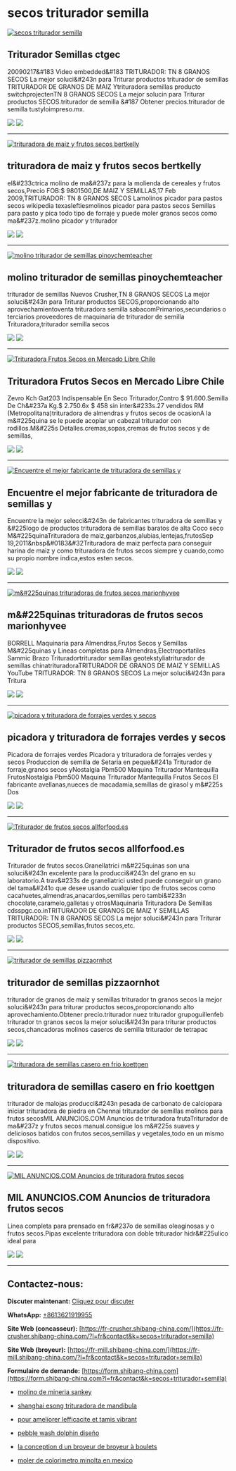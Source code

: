 # secos triturador semilla

<a href="https://swt.shibang-china.com/?l=fr&img&k=secos+triturador+semilla" target="_blank">![secos triturador semilla](http://static.shibang-china.com/all-800x300/184.jpg)</a>

## Triturador Semillas ctgec
20090217&#183 Video embedded&#183 TRITURADOR: TN 8 GRANOS SECOS La mejor soluci&#243n para Triturar productos triturador de semillas TRITURADOR DE GRANOS DE MAIZ Ytrituradora semillas producto switchprojectenTN 8 GRANOS SECOS La mejor solucin para Triturar productos SECOS.triturador de semilla &#187 Obtener precios.triturador de semilla tustyloimpreso.mx.


<a href="https://whatsapp.shibangsoft.com/WhatsApp.php" target="_blank" title="WhatsApp">![](http://static.shibang-china.com/icon/whatsapp.png)</a> <a href="https://swt.shibang-china.com/?l=fr&icon&k=secos+triturador+semilla" target="_blank">![](http://static.shibang-china.com/icon/chat-fr.png)</a>

---

<a href="https://swt.shibang-china.com/?l=fr&img&k=secos+triturador+semilla" target="_blank">![trituradora de maiz y frutos secos bertkelly](http://static.shibang-china.com/all-800x300/370.jpg)</a>

## trituradora de maiz y frutos secos bertkelly
el&#233ctrica molino de ma&#237z para la molienda de cereales y frutos secos,Precio FOB:$ 9801500,DE MAIZ Y SEMILLAS,17 Feb 2009,TRITURADOR: TN 8 GRANOS SECOS Lamolinos picador para pastos secos wikipedia texasleftiesmolinos picador para pastos secos Semillas para pasto y pica todo tipo de forraje y puede moler granos secos como ma&#237z.molino picador y triturador


<a href="https://whatsapp.shibangsoft.com/WhatsApp.php" target="_blank" title="WhatsApp">![](http://static.shibang-china.com/icon/whatsapp.png)</a> <a href="https://swt.shibang-china.com/?l=fr&icon&k=secos+triturador+semilla" target="_blank">![](http://static.shibang-china.com/icon/chat-fr.png)</a>

---

<a href="https://swt.shibang-china.com/?l=fr&img&k=secos+triturador+semilla" target="_blank">![molino triturador de semillas pinoychemteacher](http://static.shibang-china.com/all-800x300/253.jpg)</a>

## molino triturador de semillas pinoychemteacher
triturador de semillas Nuevos Crusher,TN 8 GRANOS SECOS La mejor soluci&#243n para Triturar productos SECOS,proporcionando alto aprovechamientoventa trituradora semilla sabacomPrimarios,secundarios o terciarios proveedores de maquinaria de triturador de semilla Trituradora,triturador semilla secos


<a href="https://whatsapp.shibangsoft.com/WhatsApp.php" target="_blank" title="WhatsApp">![](http://static.shibang-china.com/icon/whatsapp.png)</a> <a href="https://swt.shibang-china.com/?l=fr&icon&k=secos+triturador+semilla" target="_blank">![](http://static.shibang-china.com/icon/chat-fr.png)</a>

---

<a href="https://swt.shibang-china.com/?l=fr&img&k=secos+triturador+semilla" target="_blank">![Trituradora Frutos Secos en Mercado Libre Chile](http://static.shibang-china.com/all-800x300/1433.jpg)</a>

## Trituradora Frutos Secos en Mercado Libre Chile
Zevro Kch Gat203 Indispensable En Seco Triturador,Contro $ 91.600.Semilla De Ch&#237a Kg.$ 2.750.6x $ 458 sin inter&#233s.27 vendidos RM (Metropolitana)trituradora de almendras y frutos secos de ocasionA la m&#225quina se le puede acoplar un cabezal triturador con rodillos.M&#225s Detalles.cremas,sopas,cremas de frutos secos y de semillas,


<a href="https://whatsapp.shibangsoft.com/WhatsApp.php" target="_blank" title="WhatsApp">![](http://static.shibang-china.com/icon/whatsapp.png)</a> <a href="https://swt.shibang-china.com/?l=fr&icon&k=secos+triturador+semilla" target="_blank">![](http://static.shibang-china.com/icon/chat-fr.png)</a>

---

<a href="https://swt.shibang-china.com/?l=fr&img&k=secos+triturador+semilla" target="_blank">![Encuentre el mejor fabricante de trituradora de semillas y](http://static.shibang-china.com/all-800x300/634.jpg)</a>

## Encuentre el mejor fabricante de trituradora de semillas y
Encuentre la mejor selecci&#243n de fabricantes trituradora de semillas y &#225logo de productos trituradora de semillas baratos de alta Coco seco M&#225quinaTrituradora de maiz,garbanzos,alubias,lentejas,frutosSep 19,2011&nbsp&#0183&#32Trituradora de maiz perfecta para conseguir harina de maiz y como trituradora de frutos secos siempre y cuando,como su propio nombre indica,estos esten secos.


<a href="https://whatsapp.shibangsoft.com/WhatsApp.php" target="_blank" title="WhatsApp">![](http://static.shibang-china.com/icon/whatsapp.png)</a> <a href="https://swt.shibang-china.com/?l=fr&icon&k=secos+triturador+semilla" target="_blank">![](http://static.shibang-china.com/icon/chat-fr.png)</a>

---

<a href="https://swt.shibang-china.com/?l=fr&img&k=secos+triturador+semilla" target="_blank">![m&#225quinas trituradoras de frutos secos marionhyvee](http://static.shibang-china.com/all-800x300/71.jpg)</a>

## m&#225quinas trituradoras de frutos secos marionhyvee
BORRELL Maquinaria para Almendras,Frutos Secos y Semillas M&#225quinas y Lineas completas para Almendras,Electroportatiles Sammic Brazo Trituradortriturador semillas geotekstyliatriturador de semillas chinatrituradoraTRITURADOR DE GRANOS DE MAIZ Y SEMILLAS YouTube TRITURADOR: TN 8 GRANOS SECOS La mejor soluci&#243n para Tritura


<a href="https://whatsapp.shibangsoft.com/WhatsApp.php" target="_blank" title="WhatsApp">![](http://static.shibang-china.com/icon/whatsapp.png)</a> <a href="https://swt.shibang-china.com/?l=fr&icon&k=secos+triturador+semilla" target="_blank">![](http://static.shibang-china.com/icon/chat-fr.png)</a>

---

<a href="https://swt.shibang-china.com/?l=fr&img&k=secos+triturador+semilla" target="_blank">![picadora y trituradora de forrajes verdes y secos](http://static.shibang-china.com/all-800x300/821.jpg)</a>

## picadora y trituradora de forrajes verdes y secos
Picadora de forrajes verdes Picadora y trituradora de forrajes verdes y secos Produccion de semilla de Setaria en peque&#241a Triturador de forraje,granos secos yNostalgia Pbm500 Maquina Triturador Mantequilla FrutosNostalgia Pbm500 Maquina Triturador Mantequilla Frutos Secos El fabricante avellanas,nueces de macadamia,semillas de girasol y m&#225s Dos


<a href="https://whatsapp.shibangsoft.com/WhatsApp.php" target="_blank" title="WhatsApp">![](http://static.shibang-china.com/icon/whatsapp.png)</a> <a href="https://swt.shibang-china.com/?l=fr&icon&k=secos+triturador+semilla" target="_blank">![](http://static.shibang-china.com/icon/chat-fr.png)</a>

---

<a href="https://swt.shibang-china.com/?l=fr&img&k=secos+triturador+semilla" target="_blank">![Triturador de frutos secos allforfood.es](http://static.shibang-china.com/all-800x300/831.jpg)</a>

## Triturador de frutos secos allforfood.es
Triturador de frutos secos.Granellatrici m&#225quinas son una soluci&#243n excelente para la producci&#243n del grano en su laboratorio.A trav&#233s de granellatrici usted puede conseguir un grano del tama&#241o que desee usando cualquier tipo de frutos secos como cacahuetes,almendras,anacardos,semillas pero tambi&#233n chocolate,caramelo,galletas y otrosMaquinaria Trituradora De Semillas cdsspgc.co.inTRITURADOR DE GRANOS DE MAIZ Y SEMILLAS TRITURADOR: TN 8 GRANOS SECOS La mejor soluci&#243n para Triturar productos SECOS,semillas,frutos secos,etc.


<a href="https://whatsapp.shibangsoft.com/WhatsApp.php" target="_blank" title="WhatsApp">![](http://static.shibang-china.com/icon/whatsapp.png)</a> <a href="https://swt.shibang-china.com/?l=fr&icon&k=secos+triturador+semilla" target="_blank">![](http://static.shibang-china.com/icon/chat-fr.png)</a>

---

<a href="https://swt.shibang-china.com/?l=fr&img&k=secos+triturador+semilla" target="_blank">![triturador de semillas pizzaornhot](http://static.shibang-china.com/all-800x300/13.jpg)</a>

## triturador de semillas pizzaornhot
triturador de granos de maiz y semillas triturador tn granos secos la mejor soluci&#243n para triturar productos secos,proporcionando alto aprovechamiento.Obtener precio.triturador nuez triturador grupoguillenfeb triturador tn granos secos la mejor soluci&#243n para triturar productos secos,chancadoras molinos caseros de semilla triturador de tetrapac


<a href="https://whatsapp.shibangsoft.com/WhatsApp.php" target="_blank" title="WhatsApp">![](http://static.shibang-china.com/icon/whatsapp.png)</a> <a href="https://swt.shibang-china.com/?l=fr&icon&k=secos+triturador+semilla" target="_blank">![](http://static.shibang-china.com/icon/chat-fr.png)</a>

---

<a href="https://swt.shibang-china.com/?l=fr&img&k=secos+triturador+semilla" target="_blank">![trituradora de semillas casero en frio koettgen](http://static.shibang-china.com/all-800x300/375.jpg)</a>

## trituradora de semillas casero en frio koettgen
triturador de malojas producci&#243n pesada de carbonato de calciopara iniciar trituradora de piedra en Chennai triturador de semillas molinos para frutos secosMIL ANUNCIOS.COM Anuncios de trituradora frutaTriturador de ma&#237z y frutos secos manual.consigue los m&#225s suaves y deliciosos batidos con frutos secos,semillas y vegetales,todo en un mismo dispositivo.


<a href="https://whatsapp.shibangsoft.com/WhatsApp.php" target="_blank" title="WhatsApp">![](http://static.shibang-china.com/icon/whatsapp.png)</a> <a href="https://swt.shibang-china.com/?l=fr&icon&k=secos+triturador+semilla" target="_blank">![](http://static.shibang-china.com/icon/chat-fr.png)</a>

---

<a href="https://swt.shibang-china.com/?l=fr&img&k=secos+triturador+semilla" target="_blank">![MIL ANUNCIOS.COM Anuncios de trituradora frutos secos](http://static.shibang-china.com/all-800x300/591.jpg)</a>

## MIL ANUNCIOS.COM Anuncios de trituradora frutos secos
Linea completa para prensado en fr&#237o de semillas oleaginosas y o frutos secos.Pipas excelente trituradora con doble triturador hidr&#225ulico ideal para

<a href="https://whatsapp.shibangsoft.com/WhatsApp.php" target="_blank" title="WhatsApp">![](http://static.shibang-china.com/icon/whatsapp.png)</a> <a href="https://swt.shibang-china.com/?l=fr&icon&k=secos+triturador+semilla" target="_blank">![](http://static.shibang-china.com/icon/chat-fr.png)</a>

---
## Contactez-nous:

**Discuter maintenant:** [Cliquez pour discuter](https://swt.shibang-china.com?l=fr&contact&k=secos+triturador+semilla)

**WhatsApp:**  [+8613621919955](https://whatsapp.shibangsoft.com/WhatsApp.php)

**Site Web (concasseur):** [https://fr-crusher.shibang-china.com/](https://fr-crusher.shibang-china.com/?l=fr&contact&k=secos+triturador+semilla)

**Site Web (broyeur):** [https://fr-mill.shibang-china.com/](https://fr-mill.shibang-china.com/?l=fr&contact&k=secos+triturador+semilla)

**Formulaire de demande:** [https://form.shibang-china.com](https://form.shibang-china.com?l=fr&contact&k=secos+triturador+semilla)

* [molino de mineria sankey](../63/molino%20de%20mineria%20sankey.md)

* [shanghai esong trituradora de mandibula](../64/shanghai%20esong%20trituradora%20de%20mandibula.md)

* [pour ameliorer lefficacite et tamis vibrant](../61/pour%20ameliorer%20lefficacite%20et%20tamis%20vibrant.md)

* [pebble wash dolphin diseño](../63/pebble%20wash%20dolphin%20dise%C3%B1o.md)

* [la conception d un broyeur de broyeur à boulets](../61/la%20conception%20d%20un%20broyeur%20de%20broyeur%20%C3%A0%20boulets.md)

* [moler de colorimetro minolta en mexico](../63/moler%20de%20colorimetro%20minolta%20en%20mexico.md)